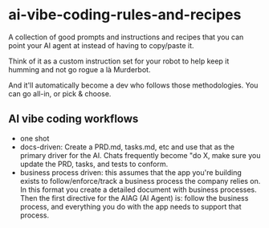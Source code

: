 # ai-vibe-coding-rules-and-recipes
A collection of good prompts and instructions and recipes that you can point your AI agent at instead of having to copy/paste it.

Think of it as a custom instruction set for your robot to help keep it humming and not go rogue a là Murderbot.

And it'll automatically become a dev who follows those methodologies. You can go all-in, or pick & choose.


## AI vibe coding workflows
- one shot
- docs-driven: Create a PRD.md, tasks.md, etc and use that as the primary driver for the AI. Chats frequently become "do X, make sure you update the PRD, tasks, and tests to conform.
- business process driven: this assumes that the app you're building exists to follow/enforce/track a business process the company relies on. In this format you create a detailed document with business processes. Then the first directive for the AIAG (AI Agent) is: follow the business process, and everything you do with the app needs to support that process.
